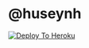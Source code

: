 #  @huseynh

[![Deploy To Heroku](https://www.herokucdn.com/deploy/button.svg)](https://heroku.com/deploy?template=https://github.com/XTQ085/HUSEYININ-REPOSU)
